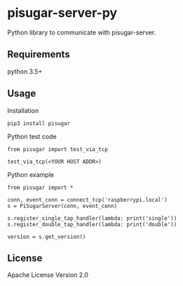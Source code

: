 # pisugar-server-py

Python library to communicate with pisugar-server.

## Requirements

python 3.5+

## Usage

Installation

    pip3 install pisugar

Python test code

    from pisugar import test_via_tcp

    test_via_tcp(<YOUR HOST ADDR>)

Python example

    from pisugar import *
    
    conn, event_conn = connect_tcp('raspberrypi.local')
    s = PiSugarServer(conn, event_conn)

    s.register_single_tap_handler(lambda: print('single'))
    s.register_double_tap_handler(lambda: print('double'))

    version = s.get_version()

## License

Apache License Version 2.0
